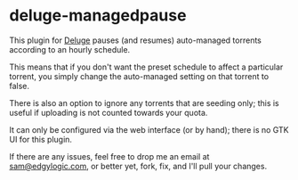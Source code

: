 deluge-managedpause
===================

This plugin for [Deluge][1] pauses (and resumes) auto-managed torrents
according to an hourly schedule.

This means that if you don't want the preset schedule to affect a particular
torrent, you simply change the auto-managed setting on that torrent to false.

There is also an option to ignore any torrents that are seeding only; this is
useful if uploading is not counted towards your quota.

It can only be configured via the web interface (or by hand); there is no GTK
UI for this plugin.

If there are any issues, feel free to drop me an email at sam@edgylogic.com, or
better yet, fork, fix, and I'll pull your changes.

  [1]: http://deluge-torrent.org

